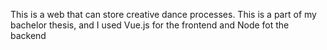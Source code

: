 This is a web that can store creative dance processes. This is a part of my bachelor thesis, and I used Vue.js for the frontend and Node fot the backend
